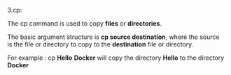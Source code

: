 3.cp:

The  cp  command is used to copy **files** or **directories**.

The basic argument structure is  **cp source destination**, where the  source  
is the file or directory to copy to the  **destination**  file or directory.

For example : cp **Hello** **Docker** will copy the directory **Hello** to the 
directory **Docker**
